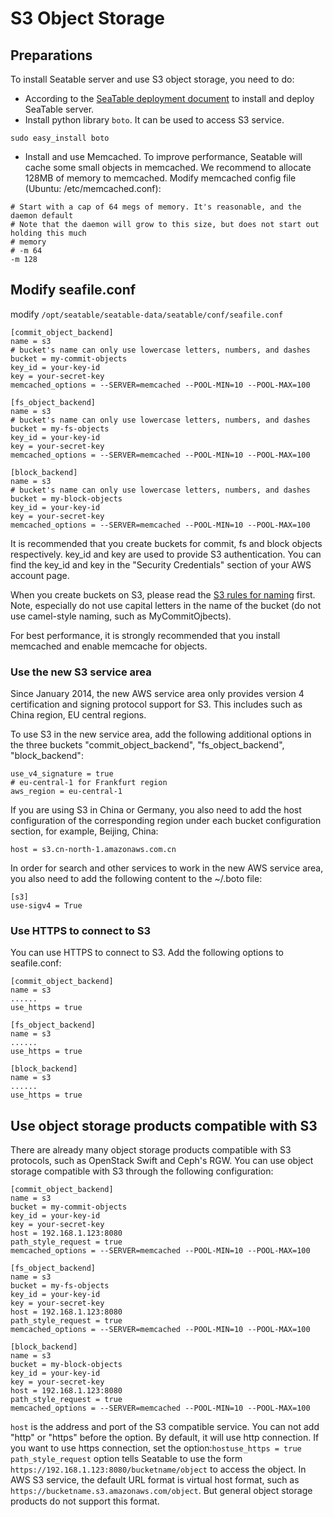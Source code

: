 # S3 Object Storage

## Preparations

To install Seatable server and use S3 object storage, you need to do:

* According to  the [SeaTable deployment document](https://docs.seatable.io/lib/46a2101c-2bc5-4456-887a-ec74471be98a/file/docker/enterprise/Deploy%20SeaTable-ee%20with%20Docker.md) to install and deploy SeaTable server.
* Install python library `boto`. It can be used to access S3 service.


```
sudo easy_install boto

```

* Install and use Memcached. To improve performance, Seatable will cache some small objects in memcached. We recommend to allocate 128MB of memory to memcached. Modify memcached config file (Ubuntu: /etc/memcached.conf):


```
# Start with a cap of 64 megs of memory. It's reasonable, and the daemon default
# Note that the daemon will grow to this size, but does not start out holding this much
# memory
# -m 64
-m 128

```

## Modify seafile.conf

modify `/opt/seatable/seatable-data/seatable/conf/seafile.conf` 

```
[commit_object_backend]
name = s3
# bucket's name can only use lowercase letters, numbers, and dashes
bucket = my-commit-objects
key_id = your-key-id
key = your-secret-key
memcached_options = --SERVER=memcached --POOL-MIN=10 --POOL-MAX=100

[fs_object_backend]
name = s3
# bucket's name can only use lowercase letters, numbers, and dashes
bucket = my-fs-objects
key_id = your-key-id
key = your-secret-key
memcached_options = --SERVER=memcached --POOL-MIN=10 --POOL-MAX=100

[block_backend]
name = s3
# bucket's name can only use lowercase letters, numbers, and dashes
bucket = my-block-objects
key_id = your-key-id
key = your-secret-key
memcached_options = --SERVER=memcached --POOL-MIN=10 --POOL-MAX=100

```

It is recommended that you create buckets for commit, fs and block objects respectively.
key_id and key are used to provide S3 authentication. You can find the key_id and key in the "Security Credentials" section of your AWS account page.

When you create buckets on S3, please read the [S3 rules for naming](https://docs.aws.amazon.com/AmazonS3/latest/dev/BucketRestrictions.html) first. Note, especially do not use capital letters in the name of the bucket (do not use camel-style naming, such as MyCommitOjbects).

For best performance, it is strongly recommended that you install memcached and enable memcache for objects. 

### Use the new S3 service area

Since January 2014, the new AWS service area only provides version 4 certification and signing protocol support for S3. This includes such as China region, EU central regions.

To use S3 in the new service area, add the following additional options in the three buckets "commit_object_backend", "fs_object_backend", "block_backend":

```
use_v4_signature = true
# eu-central-1 for Frankfurt region
aws_region = eu-central-1

```

If you are using S3 in China or Germany, you also need to add the host configuration of the corresponding region under each bucket configuration section, for example, Beijing, China:

```
host = s3.cn-north-1.amazonaws.com.cn

```

In order for search and other services to work in the new AWS service area, you also need to add the following content to the ~/.boto file:

```
[s3]
use-sigv4 = True

```

### Use HTTPS  to connect to S3

You can use HTTPS to connect to S3. Add the following options to seafile.conf:

```
[commit_object_backend]
name = s3
......
use_https = true
﻿
[fs_object_backend]
name = s3
......
use_https = true
﻿
[block_backend]
name = s3
......
use_https = true

```

## Use object storage products compatible with S3

There are already many object storage products compatible with S3 protocols, such as OpenStack Swift and Ceph's RGW. You can use object storage compatible with S3 through the following configuration:

```
[commit_object_backend]
name = s3
bucket = my-commit-objects
key_id = your-key-id
key = your-secret-key
host = 192.168.1.123:8080
path_style_request = true
memcached_options = --SERVER=memcached --POOL-MIN=10 --POOL-MAX=100

[fs_object_backend]
name = s3
bucket = my-fs-objects
key_id = your-key-id
key = your-secret-key
host = 192.168.1.123:8080
path_style_request = true
memcached_options = --SERVER=memcached --POOL-MIN=10 --POOL-MAX=100

[block_backend]
name = s3
bucket = my-block-objects
key_id = your-key-id
key = your-secret-key
host = 192.168.1.123:8080
path_style_request = true
memcached_options = --SERVER=memcached --POOL-MIN=10 --POOL-MAX=100

```

`host` is the address and port of the S3 compatible service. You can not add "http" or "https" before the option. By default, it will use http connection. If you want to use https connection, set the option:`hostuse_https = true`
`path_style_request` option tells Seatable to use the form `https://192.168.1.123:8080/bucketname/object` to access the object. In AWS S3 service, the default URL format is virtual host format, such as `https://bucketname.s3.amazonaws.com/object`. But general object storage products do not support this format.
